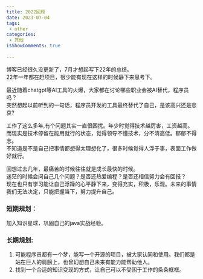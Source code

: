 ```yaml
---
title: 2022回顾
date: 2023-07-04
tags:
 - other
categories: 
 - 其他
isShowComments: true
 
---
```


博客已经很久没更新了，7月才想起写下22年的总结。  
22年一年都在赶项目，很少能有现在这样的时候静下来思考下。


最近随着chatgpt等AI工具的火爆，大家都在讨论哪些职业会被AI替代，程序员吗？  
突然想起以前听到的一句话，程序员开发的工具最终替代了自己，是该高兴还是悲哀?


工作了这么多年,有个问题其实一直很困扰。年少时觉得技术越厉害，工资越高。  
而现实是技术停留在能用就行的状态，觉得领导不懂技术，分不清高低。郁郁不得志。  
不知道是不是自己把事情都想得太理想化了，很多时候觉得人浮于事，表面工作做好就行。


回想过去几年，最痛苦的时候往往就是成长最快的时候。  
迷茫的时候会问自己几个问题？是否还热爱编程？是否还相信努力会有回报？  
现在也只有学习能让自己浮躁的心平静下来，变得充实，积极，乐观。未来的事情我们无法决定，只能把握当下，努力提升自己。

### 短期规划：
加入知识星球，巩固自己的java实战经验。

### 长期规划:
1. 可能程序员都有一个梦，能写一个开源的项目，被大家认同和使用。我们都是站在巨人的肩膀上，也曾幻想自己未来有能力能帮助他人。
2. 找到一个合适的知识变现的方式，让自己可以不受困于工作的条条框框。
